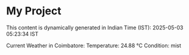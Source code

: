# My Project

This content is dynamically generated in Indian Time (IST): 2025-05-03 05:23:34 IST


Current Weather in Coimbatore:
Temperature: 24.88 °C
Condition: mist
